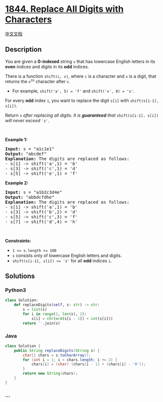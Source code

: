# [1844. Replace All Digits with Characters](https://leetcode.com/problems/replace-all-digits-with-characters)

[中文文档](/solution/1800-1899/1844.Replace%20All%20Digits%20with%20Characters/README.md)

## Description

<p>You are given a <strong>0-indexed</strong> string <code>s</code> that has lowercase English letters in its <strong>even</strong> indices and digits in its <strong>odd</strong> indices.</p>

<p>There is a function <code>shift(c, x)</code>, where <code>c</code> is a character and <code>x</code> is a digit, that returns the <code>x<sup>th</sup></code> character after <code>c</code>.</p>

<ul>
	<li>For example, <code>shift(&#39;a&#39;, 5) = &#39;f&#39;</code> and <code>shift(&#39;x&#39;, 0) = &#39;x&#39;</code>.</li>
</ul>

<p>For every <strong>odd</strong>&nbsp;index <code>i</code>, you want to replace the digit <code>s[i]</code> with <code>shift(s[i-1], s[i])</code>.</p>

<p>Return <code>s</code><em> after replacing all digits. It is <strong>guaranteed</strong> that </em><code>shift(s[i-1], s[i])</code><em> will never exceed </em><code>&#39;z&#39;</code>.</p>

<p>&nbsp;</p>
<p><strong>Example 1:</strong></p>

<pre>
<strong>Input:</strong> s = &quot;a1c1e1&quot;
<strong>Output:</strong> &quot;abcdef&quot;
<strong>Explanation: </strong>The digits are replaced as follows:
- s[1] -&gt; shift(&#39;a&#39;,1) = &#39;b&#39;
- s[3] -&gt; shift(&#39;c&#39;,1) = &#39;d&#39;
- s[5] -&gt; shift(&#39;e&#39;,1) = &#39;f&#39;</pre>

<p><strong>Example 2:</strong></p>

<pre>
<strong>Input:</strong> s = &quot;a1b2c3d4e&quot;
<strong>Output:</strong> &quot;abbdcfdhe&quot;
<strong>Explanation: </strong>The digits are replaced as follows:
- s[1] -&gt; shift(&#39;a&#39;,1) = &#39;b&#39;
- s[3] -&gt; shift(&#39;b&#39;,2) = &#39;d&#39;
- s[5] -&gt; shift(&#39;c&#39;,3) = &#39;f&#39;
- s[7] -&gt; shift(&#39;d&#39;,4) = &#39;h&#39;</pre>

<p>&nbsp;</p>
<p><strong>Constraints:</strong></p>

<ul>
	<li><code>1 &lt;= s.length &lt;= 100</code></li>
	<li><code>s</code> consists only of lowercase English letters and digits.</li>
	<li><code>shift(s[i-1], s[i]) &lt;= &#39;z&#39;</code> for all <strong>odd</strong> indices <code>i</code>.</li>
</ul>

## Solutions

<!-- tabs:start -->

### **Python3**

```python
class Solution:
    def replaceDigits(self, s: str) -> str:
        s = list(s)
        for i in range(1, len(s), 2):
            s[i] = chr(ord(s[i - 1]) + int(s[i]))
        return ''.join(s)
```

### **Java**

```java
class Solution {
    public String replaceDigits(String s) {
        char[] chars = s.toCharArray();
        for (int i = 1; i < chars.length; i += 2) {
            chars[i] = (char) (chars[i - 1] + (chars[i] - '0'));
        }
        return new String(chars);
    }
}
```

### **...**

```

```

<!-- tabs:end -->
